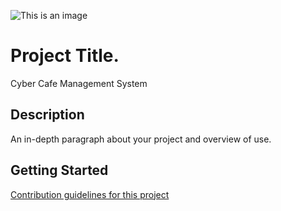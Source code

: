 ![This is an image](https://thenounproject.com/icon/internet-cafe-229659/)

# Project Title.
Cyber Cafe Management System

## Description
An in-depth paragraph about your project and overview of use.

## Getting Started
[Contribution guidelines for this project](docs/CONTRIBUTING.md)
